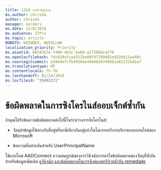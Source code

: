 ```yaml
---
title: 1314 ทำซ้ำวัตถุด้าน
ms.author: chrisda
author: chrisda
manager: serdars
ms.date: 12/8/2018
ms.audience: ITPro
ms.topic: article
ROBOTS: NOINDEX, NOFOLLOW
localization_priority: Priority
ms.assetid: b8543b7e-fd00-4b3c-be68-a1758b8caf78
ms.openlocfilehash: 7dc629afcad312be80f47299d81ed320a11aa40c
ms.sourcegitcommit: e2864efcfb493b6e46b662b746661a61232bdba7
ms.translationtype: MT
ms.contentlocale: th-TH
ms.lasthandoff: 01/24/2019
ms.locfileid: "29493272"
---
```

# <a name="duplicate-object-synchronization-errors"></a>ข้อผิดพลาดในการซิงโครไนส์ออบเจ็กต์ซ้ำกัน

ถ้าคุณได้รับข้อความข้อผิดพลาดต่อไปนี้ในระหว่างการซิงโครไนส์:
  
- วัตถุทำข้อมูลให้ตรงกับที่อยู่พร็อกซีเดียวกันอยู่แล้วในไดเรกทอรีการบริการแบบออนไลน์ของ Microsoft
    
- ข้อความที่คล้ายกันสำหรับ UserPrincipalName
    
ใช้แบบใหม่ AADConnect ความสมบูรณ์ของการวินิจฉัยการแก้ไขข้อผิดพลาดของวัตถุที่ซ้ำกัน สำหรับข้อมูลเพิ่มเติม ดู[วินิจฉัย และข้อผิดพลาดในการซิงค์แอตทริบิวต์ซ้ำกัน remediate](https://docs.microsoft.com/azure/active-directory/hybrid/how-to-connect-health-diagnose-sync-errors)
  

